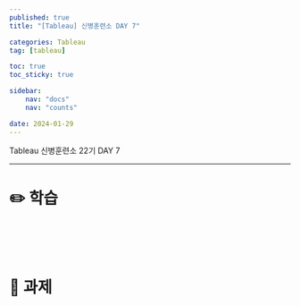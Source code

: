 ```yaml
---
published: true
title: "[Tableau] 신병훈련소 DAY 7"

categories: Tableau
tag: [tableau]

toc: true
toc_sticky: true

sidebar:
    nav: "docs"
    nav: "counts"

date: 2024-01-29
---
```

Tableau 신병훈련소 22기 DAY 7

----

# ✏️ 학습





<br>
<br>
<br>

# 📝 과제